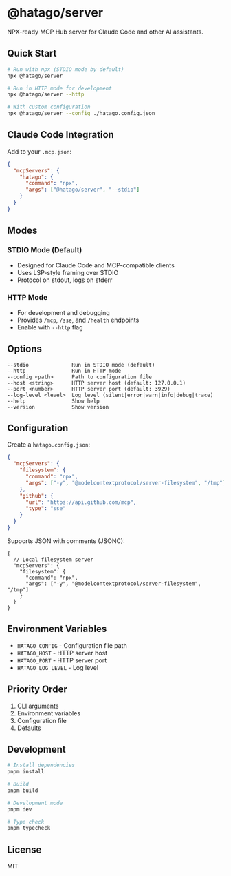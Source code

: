 # @hatago/server

NPX-ready MCP Hub server for Claude Code and other AI assistants.

## Quick Start

```bash
# Run with npx (STDIO mode by default)
npx @hatago/server

# Run in HTTP mode for development
npx @hatago/server --http

# With custom configuration
npx @hatago/server --config ./hatago.config.json
```

## Claude Code Integration

Add to your `.mcp.json`:

```json
{
  "mcpServers": {
    "hatago": {
      "command": "npx",
      "args": ["@hatago/server", "--stdio"]
    }
  }
}
```

## Modes

### STDIO Mode (Default)
- Designed for Claude Code and MCP-compatible clients
- Uses LSP-style framing over STDIO
- Protocol on stdout, logs on stderr

### HTTP Mode
- For development and debugging
- Provides `/mcp`, `/sse`, and `/health` endpoints
- Enable with `--http` flag

## Options

```
--stdio              Run in STDIO mode (default)
--http               Run in HTTP mode
--config <path>      Path to configuration file
--host <string>      HTTP server host (default: 127.0.0.1)
--port <number>      HTTP server port (default: 3929)
--log-level <level>  Log level (silent|error|warn|info|debug|trace)
--help               Show help
--version            Show version
```

## Configuration

Create a `hatago.config.json`:

```json
{
  "mcpServers": {
    "filesystem": {
      "command": "npx",
      "args": ["-y", "@modelcontextprotocol/server-filesystem", "/tmp"]
    },
    "github": {
      "url": "https://api.github.com/mcp",
      "type": "sse"
    }
  }
}
```

Supports JSON with comments (JSONC):

```jsonc
{
  // Local filesystem server
  "mcpServers": {
    "filesystem": {
      "command": "npx",
      "args": ["-y", "@modelcontextprotocol/server-filesystem", "/tmp"]
    }
  }
}
```

## Environment Variables

- `HATAGO_CONFIG` - Configuration file path
- `HATAGO_HOST` - HTTP server host
- `HATAGO_PORT` - HTTP server port
- `HATAGO_LOG_LEVEL` - Log level

## Priority Order

1. CLI arguments
2. Environment variables
3. Configuration file
4. Defaults

## Development

```bash
# Install dependencies
pnpm install

# Build
pnpm build

# Development mode
pnpm dev

# Type check
pnpm typecheck
```

## License

MIT
